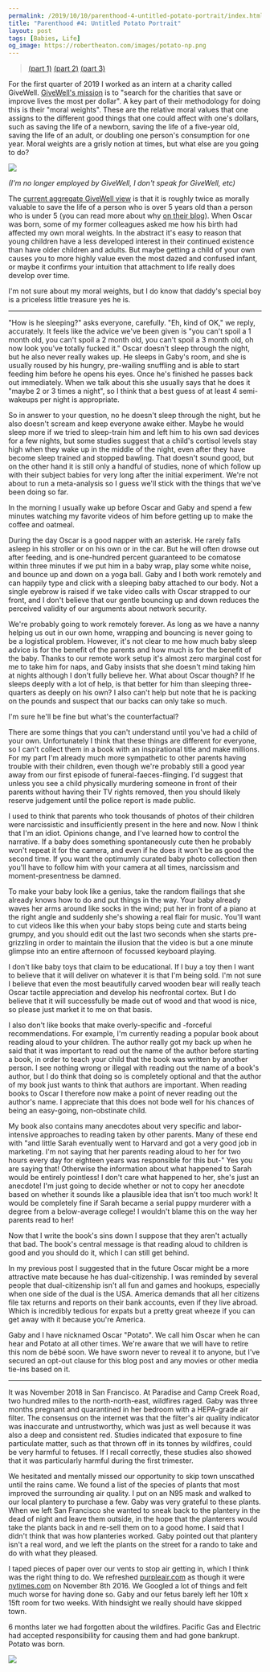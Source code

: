 ```yaml
---
permalink: /2019/10/10/parenthood-4-untitled-potato-portrait/index.html
title: "Parenthood #4: Untitled Potato Portrait"
layout: post
tags: [Babies, Life]
og_image: https://robertheaton.com/images/potato-np.png
---
```

> [(part 1)](/2019/06/17/childbirth-a-fathers-eye-view/)
> [(part 2)](/2019/06/30/1-month-of-parenthood/)
> [(part 3)](/2019/08/25/parenthood-3-oscar-heaton-quarterly-baby-review/)

For the first quarter of 2019 I worked as an intern at a charity called GiveWell. [GiveWell's mission](https://www.givewell.org/) is to "search for the charities that save or improve lives the most per dollar". A key part of their methodology for doing this is their "moral weights". These are the relative moral values that one assigns to the different good things that one could affect with one's dollars, such as saving the life of a newborn, saving the life of a five-year old, saving the life of an adult, or doubling one person's consumption for one year. Moral weights are a grisly notion at times, but what else are you going to do?

<img src="/images/potato-np.png" />

*(I'm no longer employed by GiveWell, I don't speak for GiveWell, etc)*

The [current aggregate GiveWell view](https://www.givewell.org/how-we-work/our-criteria/cost-effectiveness/cost-effectiveness-models) is that it is roughly twice as morally valuable to save the life of a person who is over 5 years old than a person who is under 5 (you can read more about why [on their blog](https://www.givewell.org/how-we-work/our-criteria/cost-effectiveness/comparing-moral-weights)). When Oscar was born, some of my former colleagues asked me how his birth had affected my own moral weights. In the abstract it's easy to reason that young children have a less developed interest in their continued existence than have older children and adults. But maybe getting a child of your own causes you to more highly value even the most dazed and confused infant, or maybe it confirms your intuition that attachment to life really does develop over time.

I'm not sure about my moral weights, but I do know that daddy's special boy is a priceless little treasure yes he is.

---

"How is he sleeping?" asks everyone, carefully. "Eh, kind of OK," we reply, accurately. It feels like the advice we've been given is "you can't spoil a 1 month old, you can't spoil a 2 month old, you can't spoil a 3 month old, oh now look you've totally fucked it." Oscar doesn't sleep through the night, but he also never really wakes up. He sleeps in Gaby's room, and she is usually roused by his hungry, pre-wailing snuffling and is able to start feeding him before he opens his eyes. Once he's finished he passes back out immediately. When we talk about this she usually says that he does it "maybe 2 or 3 times a night", so I think that a best guess of at least 4 semi-wakeups per night is appropriate.

So in answer to your question, no he doesn't sleep through the night, but he also doesn't scream and keep everyone awake either. Maybe he would sleep more if we tried to sleep-train him and left him to his own sad devices for a few nights, but some studies suggest that a child's cortisol levels stay high when they wake up in the middle of the night, even after they have become sleep trained and stopped bawling. That doesn't sound good, but on the other hand it is still only a handful of studies, none of which follow up with their subject babies for very long after the initial experiment. We're not about to run a meta-analysis so I guess we'll stick with the things that we've been doing so far.

In the morning I usually wake up before Oscar and Gaby and spend a few minutes watching my favorite videos of him before getting up to make the coffee and oatmeal.

During the day Oscar is a good napper with an asterisk. He rarely falls asleep in his stroller or on his own or in the car. But he will often drowse out after feeding, and is one-hundred percent guaranteed to be comatose within three minutes if we put him in a baby wrap, play some white noise, and bounce up and down on a yoga ball. Gaby and I both work remotely and can happily type and click with a sleeping baby attached to our body. Not a single eyebrow is raised if we take video calls with Oscar strapped to our front, and I don't believe that our gentle bouncing up and down reduces the perceived validity of our arguments about network security.

We're probably going to work remotely forever. As long as we have a nanny helping us out in our own home, wrapping and bouncing is never going to be a logistical problem. However, it's not clear to me how much baby sleep advice is for the benefit of the parents and how much is for the benefit of the baby. Thanks to our remote work setup it's almost zero marginal cost for me to take him for naps, and Gaby insists that she doesn't mind taking him at nights although I don't fully believe her. What about Oscar though? If he sleeps deeply with a lot of help, is that better for him than sleeping three-quarters as deeply on his own? I also can't help but note that he is packing on the pounds and suspect that our backs can only take so much.

I'm sure he'll be fine but what's the counterfactual?

There are some things that you can't understand until you've had a child of your own. Unfortunately I think that these things are different for everyone, so I can't collect them in a book with an inspirational title and make millions. For my part I'm already much more sympathetic to other parents having trouble with their children, even though we're probably still a good year away from our first episode of funeral-faeces-flinging. I'd suggest that unless you see a child physically murdering someone in front of their parents without having their TV rights removed, then you should likely reserve judgement until the police report is made public.

I used to think that parents who took thousands of photos of their children were narcissistic and insufficiently present in the here and now. Now I think that I'm an idiot. Opinions change, and I've learned how to control the narrative. If a baby does something spontaneously cute then he probably won't repeat it for the camera, and even if he does it won't be as good the second time. If you want the optimumly curated baby photo collection then you'll have to follow him with your camera at all times, narcissism and moment-presentness be damned.

To make your baby look like a genius, take the random flailings that she already knows how to do and put things in the way. Your baby already waves her arms around like socks in the wind; put her in front of a piano at the right angle and suddenly she's showing a real flair for music. You'll want to cut videos like this when your baby stops being cute and starts being grumpy, and you should edit out the last two seconds when she starts pre-grizzling in order to maintain the illusion that the video is but a one minute glimpse into an entire afternoon of focussed keyboard playing.

I don't like baby toys that claim to be educational. If I buy a toy then I want to believe that it will deliver on whatever it is that I'm being sold. I'm not sure I believe that even the most beautifully carved wooden bear will really teach Oscar tactile appreciation and develop his neofrontal cortex. But I do believe that it will successfully be made out of wood and that wood is nice, so please just market it to me on that basis.

I also don't like books that make overly-specific and -forceful recommendations. For example, I'm currently reading a popular book about reading aloud to your children. The author really got my back up when he said that it was important to read out the name of the author before starting a book, in order to teach your child that the book was written by another person. I see nothing wrong or illegal with reading out the name of a book's author, but I do think that doing so is completely optional and that the author of my book just wants to think that authors are important. When reading books to Oscar I therefore now make a point of never reading out the author's name. I appreciate that this does not bode well for his chances of being an easy-going, non-obstinate child.

My book also contains many anecdotes about very specific and labor-intensive approaches to reading taken by other parents. Many of these end with "and little Sarah eventually went to Harvard and got a very good job in marketing. I'm not saying that her parents reading aloud to her for two hours every day for eighteen years was responsible for this but-" Yes you are saying that! Otherwise the information about what happened to Sarah would be entirely pointless! I don't care what happened to her, she's just an anecdote! I'm just going to decide whether or not to copy her anecdote based on whether it sounds like a plausible idea that isn't too much work! It would be completely fine if Sarah became a serial puppy murderer with a degree from a below-average college! I wouldn't blame this on the way her parents read to her!

Now that I write the book's sins down I suppose that they aren't actually that bad. The book's central message is that reading aloud to children is good and you should do it, which I can still get behind.

In my previous post I suggested that in the future Oscar might be a more attractive mate because he has dual-citizenship. I was reminded by several people that dual-citizenship isn't all fun and games and hookups, especially when one side of the dual is the USA. America demands that all her citizens file tax returns and reports on their bank accounts, even if they live abroad. Which is incredibly tedious for expats but a pretty great wheeze if you can get away with it because you're America.

Gaby and I have nicknamed Oscar "Potato". We call him Oscar when he can hear and Potato at all other times. We're aware that we will have to retire this nom de bébé soon. We have sworn never to reveal it to anyone, but I've secured an opt-out clause for this blog post and any movies or other media tie-ins based on it.

----

It was November 2018 in San Francisco. At Paradise and Camp Creek Road, two hundred miles to the north-north-east, wildfires raged. Gaby was three months pregnant and quarantined in her bedroom with a HEPA-grade air filter. The consensus on the internet was that the filter's air quality indicator was inaccurate and untrustworthy, which was just as well because it was also a deep and consistent red. Studies indicated that exposure to fine particulate matter, such as that thrown off in its tonnes by wildfires, could be very harmful to fetuses. If I recall correctly, these studies also showed that it was particularly harmful during the first trimester.

We hesitated and mentally missed our opportunity to skip town unscathed until the rains came. We found a list of the species of plants that most improved the surrounding air quality. I put on an N95 mask and walked to our local plantery to purchase a few. Gaby was very grateful to these plants. When we left San Francisco she wanted to sneak back to the plantery in the dead of night and leave them outside, in the hope that the planterers would take the plants back in and re-sell them on to a good home. I said that I didn't think that was how planteries worked. Gaby pointed out that plantery isn't a real word, and we left the plants on the street for a rando to take and do with what they pleased.

I taped pieces of paper over our vents to stop air getting in, which I think was the right thing to do. We refreshed [purpleair.com](purpleair.com) as though it were [nytimes.com](nytimes.com) on November 8th 2016. We Googled a lot of things and felt much worse for having done so. Gaby and our fetus barely left her 10ft x 15ft room for two weeks. With hindsight we really should have skipped town.

6 months later we had forgotten about the wildfires. Pacific Gas and Electric had accepted responsibility for causing them and had gone bankrupt. Potato was born. 

<img src="/images/potato-face.png" />
